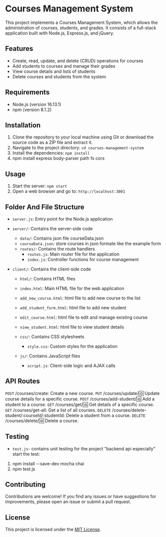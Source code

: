 # Courses Management System

This project implements a Courses Management System, which allows the administration of courses, students, and grades. It consists of a full-stack application built with Node.js, Express.js, and jQuery.

## Features

- Create, read, update, and delete (CRUD) operations for courses
- Add students to courses and manage their grades
- View course details and lists of students
- Delete courses and students from the system

## Requirements

- Node.js (version 16.13.1)
- npm (version 8.1.2)

## Installation

1. Clone the repository to your local machine using Git or download the source code as a ZIP file and extract it.
2. Navigate to the project directory: `cd courses-management-system`
3. Install the dependencies: `npm install`
4. npm install express body-parser path fs cors

## Usage

1. Start the server: `npm start`
2. Open a web browser and go to: `http://localhost:3001`

## Folder And File Structure
- `server.js`: Entry point for the Node.js application
- `server/`: Contains the server-side code
  - `data/`: Contains json file courseData.json 
  - `courseData.json`: store courses in json formate like the example form 
  - `routes/`: Contains the route handlers
    - `routes.js`: Main router file for the application
    - `index.js`: Controller functions for course management

- `client/`: Contains the client-side code
  - `html/`: Contains HTML files 
  - `index.html`: Main HTML file for the web application
  - `add_new_course.html`: html file to add new course to the list 
  - `add_student_form.html`: html file to add new student
  - `edit_course.html`: html file to edit and manage existing course
  - `view_student.html`: html file to view student details 
  
  - `css/`: Contains CSS stylesheets
    - `style.css`: Custom styles for the application
  - `js/`: Contains JavaScript files
    - `script.js`: Client-side logic and AJAX calls

## API Routes

`POST` /courses/create: Create a new course.
`PUT` /courses/update/:id: Update course details for a specific course.
`POST` /courses/add-student/:id: Add a student to a course.
`GET` /courses/get/:id: Get details of a specific course.
`GET` /courses/get-all: Get a list of all courses.
`DELETE` /courses/delete-student/:courseId/:studentId: Delete a student from a course.
`DELETE` /courses/delete/:id: Delete a course.

## Testing 
- `test.js`- contains unit testing for the project "backend api especially" 
start the test: 
1. npm install --save-dev mocha chai
2. npm test.js  
## Contributing

Contributions are welcome! If you find any issues or have suggestions for improvements, please open an issue or submit a pull request.

## License

This project is licensed under the [MIT License](LICENSE).